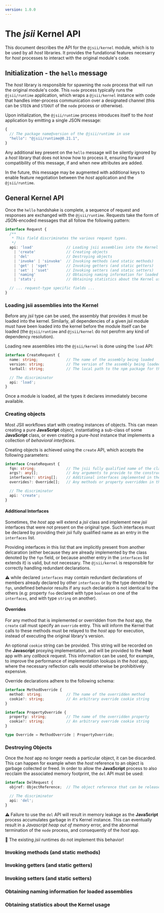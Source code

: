 ```yaml
---
version: 1.0.0
---
```

# The *jsii* Kernel API
This document describes the API for the `@jsii/kernel` module, which is to be
used by all *host* libraries. It provides the fundational features necesarry for
*host* processes to interact with the original module's code.

## Initialization - the `hello` message
The *host* library is responsible for spawning the `node` process that will run
the original module's code. This `node` process typically runs the
`@jsii/runtime` application, which wraps a `@jsii/kernel` instance with code
that handles inter-process communication over a designated channel (this can be
`STDIN` and `STDOUT` of the `node` process or otherwise).

Upon initialization, the `@jsii/runtime` process introduces itself to the *host*
application by emitting a single JSON message:

```js
{
  // The package name@version of the @jsii/runtime in use
  "hello": "@jsii/runtime@0.21.1",
}
```

Any additional key present on the `hello` message will be silently ignored by a
*host* library that does not know how to process it, ensuring forward
compatibility of this message, if and when new attributes are added.

In the future, this message may be augmented with additional keys to enable
feature negotiation between the *host* application and the `@jsii/runtime`.

## General Kernel API
Once the `hello` handshake is complete, a sequence of request and responses are
exchanged with the `@jsii/runtime`. Requests take the form of JSON-encoded
messages that all follow the following pattern:

```ts
interface Request {
  /**
   * This field discriminates the various request types.
   */
  api: 'load'               // Loading jsii assemblies into the Kernel
    | 'create'              // Creating objects
    | 'del'                 // Destroying objects
    | 'invoke' | 'sinvoke'  // Invoking methods (and static methods)
    | 'get' | 'sget'        // Invoking getters (and static getters)
    | 'set' | 'sset'        // Invoking setters (and static setters)
    | 'naming'              // Obtaining naming information for loaded assemblies
    | 'stats';              // Obtaining statistics about the Kernel usage

  // ... request-type specific fields ...
}
```

### Loading jsii assemblies into the Kernel
Before any *jsii* type can be used, the assembly that provides it must be loaded
into the kernel. Similarly, all dependencies of a given *jsii* module must have
been loaded into the kernel before the module itself can be loaded (the
`@jsii/runtime` and `@jsii/kernel` do not perofrm any kind of dependency
resolution).

Loading new assemblies into the `@jsii/kernel` is done using the `load` API:

```ts
interface CreateRequest {
  name: string;             // The name of the assembly being loaded
  version: string;          // The version of the assembly being loaded
  tarball: string;          // The local path to the npm package for the assembly

  // The discriminator
  api: 'load';
}
```

Once a module is loaded, all the types it declares immediately become available.

### Creating objects
Most JSII workflows start with creating instances of objects. This can mean
creating a pure **JavaScript** object, instantiating a sub-class of some
**JavaScript** class, or even creating a pure-*host* instance that implements
a collection of *behavioral interfaces*.

Creating objects is achieved using the `create` API, which accepts the following
parameters:

```ts
interface CreateRequest {
  fqn: string;              // The jsii fully qualified name of the class
  args?: any[];             // Any arguments to provide to the constructor
  interfaces?: string[];    // Additional interfaces implemented in the host app
  overrides?: Override[];   // Any methods or property overridden in the host app

  // The discriminator
  api: 'create';
}
```

#### Additional Interfaces
Sometimes, the *host* app will extend a *jsii* class and implement new *jsii*
interfaces that were not present on the original type. Such interfaces must be
declared by providing their *jsii* fully qualified name as an entry in the
`interfaces` list.

Providing interfaces in this list that are implicitly present from another
delcaration (either because they are already implemented by the class denoted by
the `fqn` field, or because another entry in the `interfaces` list extends it)
is valid, but not necessary. The `@jsii/kernel` is responsible for correctly
handling redundant declarations.

**:warning:** while declared `interfaces` may contain redundant declarations of
members already declared by other `interfaces` or by the type denoted by `fqn`,
undefined behavior results if any such declaration is not identical to the
others (e.g: property `foo` declared with type `boolean` on one of the
`interfaces`, and with type `string` on another).

#### Overrides
For any method that is implemented or overridden from the *host* app, the
`create` call must specify an `override` entry. This will inform the Kernel that
calls to these methods must be relayed to the *host* app for execution, instead
of executing the original library's version.

An optional `cookie` string can be provided. This string will be recorded on the
**Javascript** proxying implementation, and will be provided to the **host** app
with any *callback* request. This information can be used, for example, to
improve the performance of implementation lookups in the *host* app, where the
necessary reflection calls would otherwise be prohibitively expensive.

Override declarations adhere to the following schema:

```ts
interface MethodOverride {
  method: string;           // The name of the overridden method
  cookie?: string;          // An arbitrary override cookie string
}

interface PropertyOverride {
  property: string;         // The name of the overridden property
  cookie?: string;          // An arbitrary override cookie string
}

type Override = MethodOverride | PropertyOverride;
```

### Destroying Objects
Once the *host* app no longer needs a particular object, it can be discarded.
This can happen for example when the *host* reference to an object is garbage
collected or freed. In order to allow the **JavaScript** process to also
recclaim the associated memory footprint, the `del` API must be used:

```ts
interface DelRequest {
  objref: ObjectReference;  // The object reference that can be released

  // The discriminator
  api: 'del';
}
```

**:warning:** Failure to use the `del` API will result in memory leakage as the
**JavaScript** process accumulates garbage in it's Kernel instance. This can
eventually result in a *Javascript heap out of memory* error, and the abnormal
termination of the `node` process, and consequently of the *host* app.

:construction: The existing *jsii* runtimes do not implement this behavior!

### Invoking methods (and static methods)


### Invoking getters (and static getters)

### Invoking setters (and static setters)

### Obtaining naming information for loaded assemblies

### Obtaining statistics about the Kernel usage
